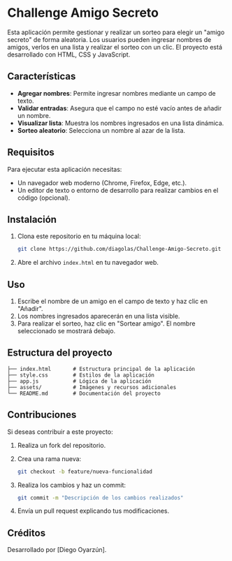 <h1> Challenge Amigo Secreto </h1>

Esta aplicación permite gestionar y realizar un sorteo para elegir un "amigo secreto" de forma aleatoria. 
Los usuarios pueden ingresar nombres de amigos, verlos en una lista y realizar el sorteo con un clic. El proyecto está desarrollado con HTML, CSS y JavaScript.

<h2> Características </h2>

- **Agregar nombres**: Permite ingresar nombres mediante un campo de texto.
- **Validar entradas**: Asegura que el campo no esté vacío antes de añadir un nombre.
- **Visualizar lista**: Muestra los nombres ingresados en una lista dinámica.
- **Sorteo aleatorio**: Selecciona un nombre al azar de la lista.

<h2> Requisitos </h2>

Para ejecutar esta aplicación necesitas:

- Un navegador web moderno (Chrome, Firefox, Edge, etc.).
- Un editor de texto o entorno de desarrollo para realizar cambios en el código (opcional).

<h2> Instalación </h2>

1. Clona este repositorio en tu máquina local:

   ```bash
   git clone https://github.com/diagolas/Challenge-Amigo-Secreto.git
   ```

   
2. Abre el archivo `index.html` en tu navegador web.

<h2>Uso</h2> 

1. Escribe el nombre de un amigo en el campo de texto y haz clic en "Añadir".
2. Los nombres ingresados aparecerán en una lista visible.
3. Para realizar el sorteo, haz clic en "Sortear amigo". El nombre seleccionado se mostrará debajo.

<h2>Estructura del proyecto</h2> 

```
├── index.html       # Estructura principal de la aplicación
├── style.css        # Estilos de la aplicación
├── app.js           # Lógica de la aplicación
├── assets/          # Imágenes y recursos adicionales
└── README.md        # Documentación del proyecto
```

<h2>Contribuciones</h2> 

Si deseas contribuir a este proyecto:

1. Realiza un fork del repositorio.
2. Crea una rama nueva:

   ```bash
   git checkout -b feature/nueva-funcionalidad
   ```

3. Realiza los cambios y haz un commit:

   ```bash
   git commit -m "Descripción de los cambios realizados"
   ```

4. Envía un pull request explicando tus modificaciones.


<h2> Créditos </h2>

Desarrollado por [Diego Oyarzún].

